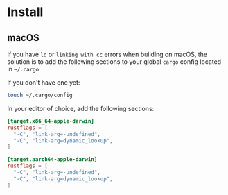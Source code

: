 # Install

## macOS

If you have `ld` or `linking with cc` errors when building on macOS,
the solution is to add the following sections to your global `cargo` 
config located in `~/.cargo`

If you don't have one yet:

```bash
touch ~/.cargo/config
```

In your editor of choice, add the following sections:
```toml
[target.x86_64-apple-darwin]
rustflags = [
  "-C", "link-arg=-undefined",
  "-C", "link-arg=dynamic_lookup",
]

[target.aarch64-apple-darwin]
rustflags = [
  "-C", "link-arg=-undefined",
  "-C", "link-arg=dynamic_lookup",
]
```